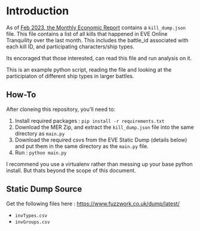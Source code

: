 # Introduction
As of [Feb 2023, the Monthly Economic Report](https://www.eveonline.com/news/view/monthly-economic-report-february-2023) contains a `kill_dump.json` file. This file contains a list of all kills that happened in EVE Online Tranquility over the last month. This includes the battle_id associated with each kill ID, and participating characters/ship types.

Its encoraged that those interested, can read this file and run analysis on it.

This is an example python script, reading the file and looking at the participiaton of different ship types in larger battles.

## How-To
After cloneing this repository, you'll need to:
1. Install required packages : `pip install -r requirements.txt`
1. Download the MER Zip, and extract the `kill_dump.json` file into the same directory as `main.py`
1. Download the required csvs from the EVE Static Dump (details below) and put them in the same directory as the `main.py` file.
1. Run : `python main.py`

I recommend you use a virtualenv rather than messing up your base python install. But thats beyond the scope of this document.

## Static Dump Source
Get the following files here : https://www.fuzzwork.co.uk/dump/latest/
 * `invTypes.csv`
 * `invGroups.csv`

